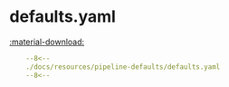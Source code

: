 # defaults.yaml

[:material-download:](./defaults.yaml)

```yaml
    --8<--
    ./docs/resources/pipeline-defaults/defaults.yaml
    --8<--
```
